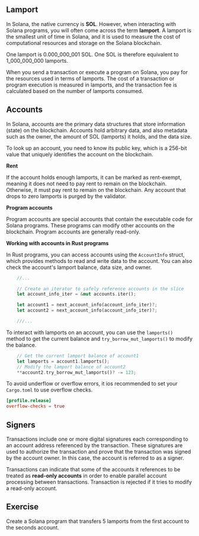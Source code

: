 
## Lamport

In Solana, the native currency is **SOL**. 
However, when interacting with Solana programs, you will often come across the term **lamport**.
A lamport is the smallest unit of time in Solana, and it is used to measure the cost of computational resources and storage on the Solana blockchain.

One lamport is 0.000_000_001 SOL. One SOL is therefore equivalent to 1_000_000_000 lamports.

When you send a transaction or execute a program on Solana, you pay for the resources used in terms of lamports. 
The cost of a transaction or program execution is measured in lamports, and the transaction fee is calculated based on the number of lamports consumed.

## Accounts

In Solana, accounts are the primary data structures that store information (state) on the blockchain.
Accounts hold arbitrary data, and also metadata such as the owner, the amount of SOL (lamports) it holds, and the data size.

To look up an account, you need to know its public key, which is a 256-bit value that uniquely identifies the account on the blockchain.

**Rent**

If the account holds enough lamports, it can be marked as rent-exempt, meaning it does not need to pay rent to remain on the blockchain.
Otherwise, it must pay rent to remain on the blockchain. 
Any account that drops to zero lamports is purged by the validator.

**Program accounts**

Program accounts are special accounts that contain the executable code for Solana programs. 
These programs can modify other accounts on the blockchain.
Program accounts are generally read-only.

**Working with accounts in Rust programs**

In Rust programs, you can access accounts using the `AccountInfo` struct, which provides methods to read and write data to the account.
You can also check the account's lamport balance, data size, and owner.

```rust
    //...

    // Create an iterator to safely reference accounts in the slice
    let account_info_iter = &mut accounts.iter();

    let account1 = next_account_info(account_info_iter)?;
    let account2 = next_account_info(account_info_iter)?;

    ///...
```

To interact with lamports on an account, you can use the `lamports()` method to get the current balance and `try_borrow_mut_lamports()` to modify the balance.

```rust
    // Get the current lamport balance of account1
    let lamports = account1.lamports();
    // Modify the lamport balance of account2
    **account2.try_borrow_mut_lamports()? -= 123;
```

To avoid underflow or overflow errors, it ios recommended to set your `Cargo.toml` to use overflow checks.

```toml
[profile.release]
overflow-checks = true
```

## Signers

Transactions include one or more digital signatures each corresponding to an account address referenced by the transaction.
These signatures are used to authorize the transaction and prove that the transaction was signed by the account owner.
In this case, the account is referred to as a signer.

Transactions can indicate that some of the accounts it references to be treated as **read-only accounts** in order to enable parallel account processing between transactions.
Transaction is rejected if it tries to modify a read-only account.


## Exercise

Create a Solana program that transfers 5 lamports from the first account to the seconds account.
